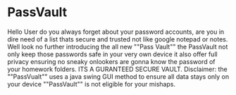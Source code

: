 # PassVault
Hello User do you always forget about your password accounts, are you in dire need of a list thats secure and trusted not like google notepad or notes. Well look no further introducing the all new ""Pass Vault""
the PassVault not only keep those passwords safe in your very own device it also offer full privacy ensuring no sneaky onlookers are gonna know the password of your homework folders. ITS A GURANTEED SECURE VAULT.
Disclaimer: the ""PassVualt"" uses a java swing GUI method to ensure all data stays only on your device ""PassVault"" is not eligible for your mishaps.
